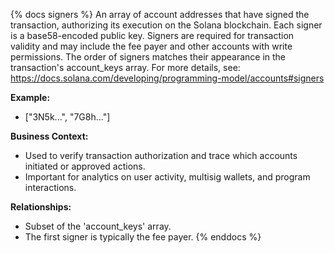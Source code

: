 {% docs signers %}
An array of account addresses that have signed the transaction, authorizing its execution on the Solana blockchain. Each signer is a base58-encoded public key. Signers are required for transaction validity and may include the fee payer and other accounts with write permissions. The order of signers matches their appearance in the transaction's account_keys array. For more details, see: https://docs.solana.com/developing/programming-model/accounts#signers

**Example:**
- ["3N5k...", "7G8h..."]

**Business Context:**
- Used to verify transaction authorization and trace which accounts initiated or approved actions.
- Important for analytics on user activity, multisig wallets, and program interactions.

**Relationships:**
- Subset of the 'account_keys' array.
- The first signer is typically the fee payer.
{% enddocs %}